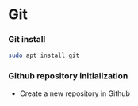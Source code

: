# Git

### Git install

```sh
sudo apt install git
```

### Github repository initialization
- Create a new repository in Github 
